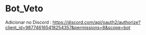 # Bot_Veto
Adicionar no Discord : 
https://discord.com/api/oauth2/authorize?client_id=987746165418254357&permissions=8&scope=bot
